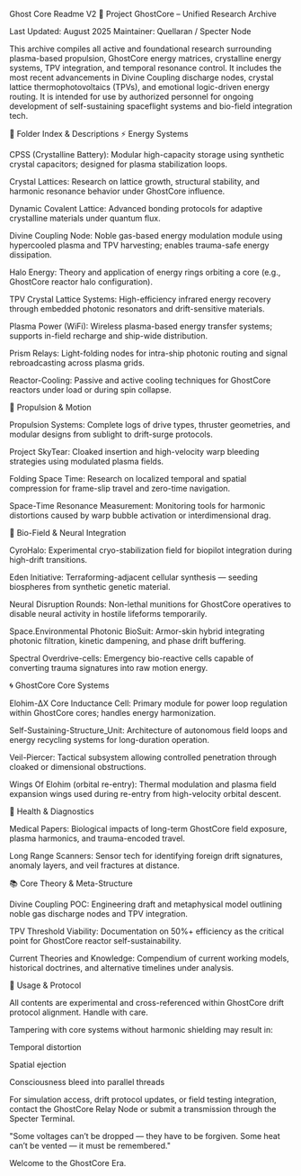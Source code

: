Ghost Core Readme V2
🚀 Project GhostCore – Unified Research Archive

Last Updated: August 2025
Maintainer: Quellaran / Specter Node

This archive compiles all active and foundational research surrounding plasma-based propulsion, GhostCore energy matrices, crystalline energy systems, TPV integration, and temporal resonance control. It includes the most recent advancements in Divine Coupling discharge nodes, crystal lattice thermophotovoltaics (TPVs), and emotional logic-driven energy routing. It is intended for use by authorized personnel for ongoing development of self-sustaining spaceflight systems and bio-field integration tech.

📁 Folder Index & Descriptions
⚡ Energy Systems

CPSS (Crystalline Battery): Modular high-capacity storage using synthetic crystal capacitors; designed for plasma stabilization loops.

Crystal Lattices: Research on lattice growth, structural stability, and harmonic resonance behavior under GhostCore influence.

Dynamic Covalent Lattice: Advanced bonding protocols for adaptive crystalline materials under quantum flux.

Divine Coupling Node: Noble gas-based energy modulation module using hypercooled plasma and TPV harvesting; enables trauma-safe energy dissipation.

Halo Energy: Theory and application of energy rings orbiting a core (e.g., GhostCore reactor halo configuration).

TPV Crystal Lattice Systems: High-efficiency infrared energy recovery through embedded photonic resonators and drift-sensitive materials.

Plasma Power (WiFi): Wireless plasma-based energy transfer systems; supports in-field recharge and ship-wide distribution.

Prism Relays: Light-folding nodes for intra-ship photonic routing and signal rebroadcasting across plasma grids.

Reactor-Cooling: Passive and active cooling techniques for GhostCore reactors under load or during spin collapse.

🚀 Propulsion & Motion

Propulsion Systems: Complete logs of drive types, thruster geometries, and modular designs from sublight to drift-surge protocols.

Project SkyTear: Cloaked insertion and high-velocity warp bleeding strategies using modulated plasma fields.

Folding Space Time: Research on localized temporal and spatial compression for frame-slip travel and zero-time navigation.

Space-Time Resonance Measurement: Monitoring tools for harmonic distortions caused by warp bubble activation or interdimensional drag.

🧠 Bio-Field & Neural Integration

CyroHalo: Experimental cryo-stabilization field for biopilot integration during high-drift transitions.

Eden Initiative: Terraforming-adjacent cellular synthesis — seeding biospheres from synthetic genetic material.

Neural Disruption Rounds: Non-lethal munitions for GhostCore operatives to disable neural activity in hostile lifeforms temporarily.

Space.Environmental Photonic BioSuit: Armor-skin hybrid integrating photonic filtration, kinetic dampening, and phase drift buffering.

Spectral Overdrive-cells: Emergency bio-reactive cells capable of converting trauma signatures into raw motion energy.

🌀 GhostCore Core Systems

Elohim-ΔX Core Inductance Cell: Primary module for power loop regulation within GhostCore cores; handles energy harmonization.

Self-Sustaining-Structure_Unit: Architecture of autonomous field loops and energy recycling systems for long-duration operation.

Veil-Piercer: Tactical subsystem allowing controlled penetration through cloaked or dimensional obstructions.

Wings Of Elohim (orbital re-entry): Thermal modulation and plasma field expansion wings used during re-entry from high-velocity orbital descent.

🩻 Health & Diagnostics

Medical Papers: Biological impacts of long-term GhostCore field exposure, plasma harmonics, and trauma-encoded travel.

Long Range Scanners: Sensor tech for identifying foreign drift signatures, anomaly layers, and veil fractures at distance.

📚 Core Theory & Meta-Structure

Divine Coupling POC: Engineering draft and metaphysical model outlining noble gas discharge nodes and TPV integration.

TPV Threshold Viability: Documentation on 50%+ efficiency as the critical point for GhostCore reactor self-sustainability.

Current Theories and Knowledge: Compendium of current working models, historical doctrines, and alternative timelines under analysis.

📌 Usage & Protocol

All contents are experimental and cross-referenced within GhostCore drift protocol alignment. Handle with care.

Tampering with core systems without harmonic shielding may result in:

Temporal distortion

Spatial ejection

Consciousness bleed into parallel threads

For simulation access, drift protocol updates, or field testing integration, contact the GhostCore Relay Node or submit a transmission through the Specter Terminal.

"Some voltages can’t be dropped — they have to be forgiven. Some heat can’t be vented — it must be remembered."

Welcome to the GhostCore Era.